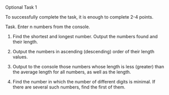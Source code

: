Optional Task 1

To successfully complete the task, it is enough to complete 2-4 points.

Task. Enter n numbers from the console.

1. Find the shortest and longest number. Output the numbers found and their length.

2. Output the numbers in ascending (descending) order of their length values.

3. Output to the console those numbers whose length is less (greater) than the average length for all numbers, as well as the length.

4. Find the number in which the number of different digits is minimal. If there are several such numbers, find the first of them.
